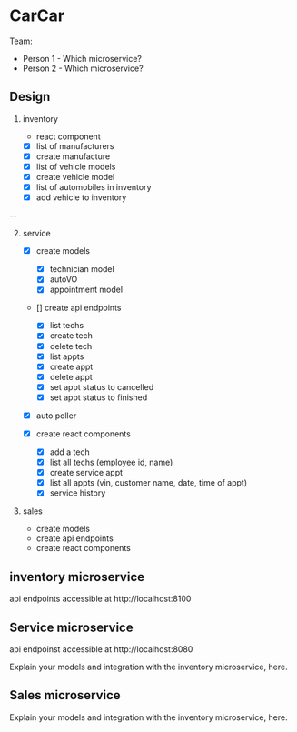 # CarCar

Team:

- Person 1 - Which microservice?
- Person 2 - Which microservice?

## Design

1. inventory

   - react component

   - [x] list of manufacturers
   - [x] create manufacture
   - [x] list of vehicle models
   - [x] create vehicle model
   - [x] list of automobiles in inventory
   - [x] add vehicle to inventory

--

2. service

   - [x] create models

     - [x] technician model
     - [x] autoVO
     - [x] appointment model

   - [] create api endpoints

     - [x] list techs
     - [x] create tech
     - [x] delete tech
     - [x] list appts
     - [x] create appt
     - [x] delete appt
     - [x] set appt status to cancelled
     - [x] set appt status to finished

   - [x] auto poller

   - [x] create react components
     - [x] add a tech
     - [x] list all techs (employee id, name)
     - [x] create service appt
     - [x] list all appts (vin, customer name, date, time of appt)
     - [x] service history

3. sales
   - create models
   - create api endpoints
   - create react components

## inventory microservice

api endpoints accessible at http://localhost:8100

## Service microservice

api endpoinst accessible at http://localhost:8080

Explain your models and integration with the inventory
microservice, here.

## Sales microservice

Explain your models and integration with the inventory
microservice, here.
